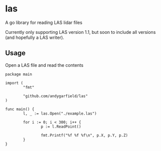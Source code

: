 # las
A go library for reading LAS lidar files

Currently only supporting LAS version 1.1, but soon to include all versions (and hopefully a LAS writer).

## Usage
Open a LAS file and read the contents
```golang
package main

import (
        "fmt"

        "github.com/andygarfield/las"
)

func main() {
        l, _ := las.Open("./example.las")

        for i := 0; i < 300; i++ {
                p := l.ReadPoint()

                fmt.Printf("%f %f %f\n", p.X, p.Y, p.Z)
        }
}
```
